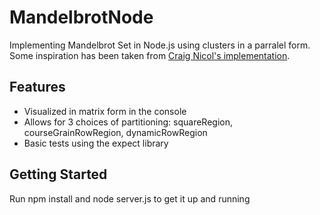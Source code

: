 # MandelbrotNode
Implementing Mandelbrot Set in Node.js using clusters in a parralel form. Some inspiration has been taken from [Craig Nicol's implementation](https://craignicol.wordpress.com/2014/07/29/the-node-js-mandelbrot-set/).

## Features
- Visualized in matrix form in the console
- Allows for 3 choices of partitioning: squareRegion, courseGrainRowRegion, dynamicRowRegion
- Basic tests using the expect library

## Getting Started
Run npm install and node server.js to get it up and running